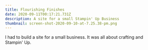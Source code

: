 ```yaml
---
title: Flourishing Finishes
date: 2020-09-11T00:17:21.731Z
description: A site for a small Stampin' Up Business
thumbnail: screen-shot-2020-09-10-at-7.25.38-pm.png
---
```

I had to build a site for a small business. It was all about crafting and Stampin' Up.